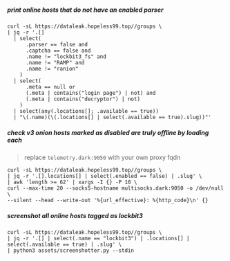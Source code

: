 ##### print online hosts that do not have an enabled parser

```shell
curl -sL https://dataleak.hopeless99.top//groups \
| jq -r '.[] 
  | select(
      .parser == false and 
      .captcha == false and 
      .name != "lockbit3_fs" and 
      .name != "RAMP" and
      .name != "ranion"
    ) 
  | select(
      .meta == null or 
      (.meta | contains("login page") | not) and
      (.meta | contains("decryptor") | not)
    ) 
  | select(any(.locations[]; .available == true)) 
  | "\(.name)(\(.locations[] | select(.available == true).slug))"'
```

##### check v3 onion hosts marked as disabled are truly offline by loading each

> replace `telemetry.dark:9050` with your own proxy fqdn

```shell
curl -sL https://dataleak.hopeless99.top//groups \
| jq -r '.[].locations[] | select(.enabled == false) | .slug' \
| awk 'length >= 62' | xargs -I {} -P 10 \
curl --max-time 20 --socks5-hostname multisocks.dark:9050 -o /dev/null \
--silent --head --write-out '%{url_effective}: %{http_code}\n' {}
```

##### screenshot all online hosts tagged as lockbit3

```shell
curl -sL https://dataleak.hopeless99.top//groups \
| jq -r '.[] | select(.name == "lockbit3") | .locations[] | select(.available == true) | .slug' \
| python3 assets/screenshotter.py --stdin
```